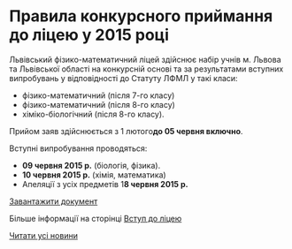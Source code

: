 # Правила конкурсного приймання до ліцею у 2015 році

Львівський фізико-математичний ліцей здійснює набір учнів м. Львова та Львівської області на конкурсній основі та за результатами вступних випробувань у відповідності до Статуту ЛФМЛ у такі класи:

- фізико-математичний (після 7-го класу)
- фізико-математичний (після 8-го класу)
- хіміко-біологічний (після 8-го класу).

Прийом заяв здійснюється з 1 лютого**до 05 червня включно**.

Вступні випробування проводяться:

- **09 червня 2015 р.** (біологія, фізика).
- **10 червня 2015 р.** (хімія, математика)
- Апеляції з усіх предметів 1**8 червня 2015 р.**

[Завантажити документ](/files/blog/правила-конкурсного-приймання-до-ліцею-у-2015-році/правила-приймання.doc)

Більше інформації на сторінці [Вступ до ліцею](/info/for-entrants/)

[Читати усі новини](/news)
